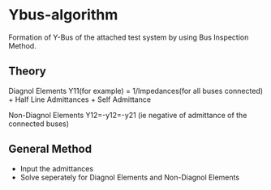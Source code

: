 # Ybus-algorithm
Formation of Y-Bus of the attached test system by using Bus Inspection Method.

Theory
------

Diagnol Elements 
Y11(for example) = 1/Impedances(for all buses connected) + Half Line Admittances + Self Admittance

Non-Diagnol Elements 
Y12=-y12=-y21 (ie negative of admittance of the connected buses)

General Method
--------------
  
  - Input the admittances
  - Solve seperately for Diagnol Elements and Non-Diagnol Elements
  
